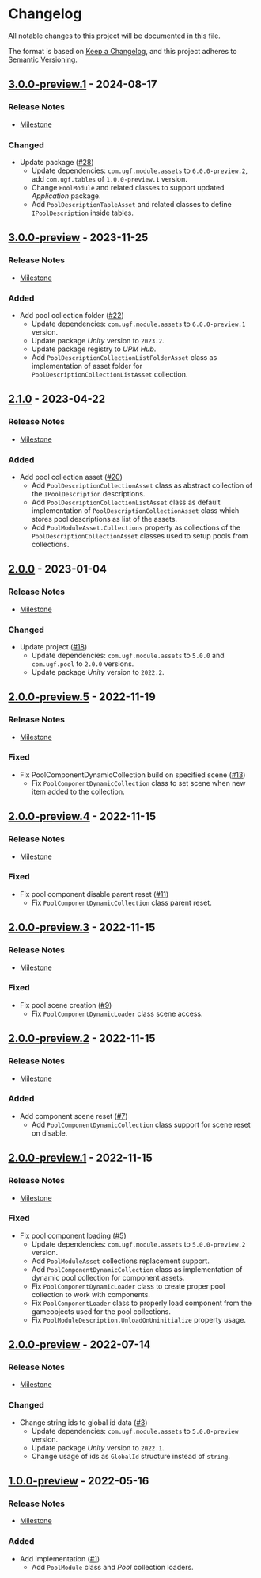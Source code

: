 # Changelog

All notable changes to this project will be documented in this file.

The format is based on [Keep a Changelog](https://keepachangelog.com/en/1.0.0/),
and this project adheres to [Semantic Versioning](https://semver.org/spec/v2.0.0.html).

## [3.0.0-preview.1](https://github.com/unity-game-framework/ugf-module-pool/releases/tag/3.0.0-preview.1) - 2024-08-17  

### Release Notes

- [Milestone](https://github.com/unity-game-framework/ugf-module-pool/milestone/11?closed=1)  
    

### Changed

- Update package ([#28](https://github.com/unity-game-framework/ugf-module-pool/issues/28))  
    - Update dependencies: `com.ugf.module.assets` to `6.0.0-preview.2`, add `com.ugf.tables` of `1.0.0-preview.1` version.
    - Change `PoolModule` and related classes to support updated _Application_ package.
    - Add `PoolDescriptionTableAsset` and related classes to define `IPoolDescription` inside tables.

## [3.0.0-preview](https://github.com/unity-game-framework/ugf-module-pool/releases/tag/3.0.0-preview) - 2023-11-25  

### Release Notes

- [Milestone](https://github.com/unity-game-framework/ugf-module-pool/milestone/10?closed=1)  
    

### Added

- Add pool collection folder ([#22](https://github.com/unity-game-framework/ugf-module-pool/issues/22))  
    - Update dependencies: `com.ugf.module.assets` to `6.0.0-preview.1` version.
    - Update package _Unity_ version to `2023.2`.
    - Update package registry to _UPM Hub_.
    - Add `PoolDescriptionCollectionListFolderAsset` class as implementation of asset folder for `PoolDescriptionCollectionListAsset` collection.

## [2.1.0](https://github.com/unity-game-framework/ugf-module-pool/releases/tag/2.1.0) - 2023-04-22  

### Release Notes

- [Milestone](https://github.com/unity-game-framework/ugf-module-pool/milestone/9?closed=1)  
    

### Added

- Add pool collection asset ([#20](https://github.com/unity-game-framework/ugf-module-pool/issues/20))  
    - Add `PoolDescriptionCollectionAsset` class as abstract collection of the `IPoolDescription` descriptions.
    - Add `PoolDescriptionCollectionListAsset` class as default implementation of `PoolDescriptionCollectionAsset` class which stores pool descriptions as list of the assets.
    - Add `PoolModuleAsset.Collections` property as collections of the `PoolDescriptionCollectionAsset` classes used to setup pools from collections.

## [2.0.0](https://github.com/unity-game-framework/ugf-module-pool/releases/tag/2.0.0) - 2023-01-04  

### Release Notes

- [Milestone](https://github.com/unity-game-framework/ugf-module-pool/milestone/8?closed=1)  
    

### Changed

- Update project ([#18](https://github.com/unity-game-framework/ugf-module-pool/issues/18))  
    - Update dependencies: `com.ugf.module.assets` to `5.0.0` and `com.ugf.pool` to `2.0.0` versions.
    - Update package _Unity_ version to `2022.2`.

## [2.0.0-preview.5](https://github.com/unity-game-framework/ugf-module-pool/releases/tag/2.0.0-preview.5) - 2022-11-19  

### Release Notes

- [Milestone](https://github.com/unity-game-framework/ugf-module-pool/milestone/7?closed=1)  
    

### Fixed

- Fix PoolComponentDynamicCollection build on specified scene ([#13](https://github.com/unity-game-framework/ugf-module-pool/issues/13))  
    - Fix `PoolComponentDynamicCollection` class to set scene when new item added to the collection.

## [2.0.0-preview.4](https://github.com/unity-game-framework/ugf-module-pool/releases/tag/2.0.0-preview.4) - 2022-11-15  

### Release Notes

- [Milestone](https://github.com/unity-game-framework/ugf-module-pool/milestone/6?closed=1)  
    

### Fixed

- Fix pool component disable parent reset ([#11](https://github.com/unity-game-framework/ugf-module-pool/issues/11))  
    - Fix `PoolComponentDynamicCollection` class parent reset.

## [2.0.0-preview.3](https://github.com/unity-game-framework/ugf-module-pool/releases/tag/2.0.0-preview.3) - 2022-11-15  

### Release Notes

- [Milestone](https://github.com/unity-game-framework/ugf-module-pool/milestone/5?closed=1)  
    

### Fixed

- Fix pool scene creation ([#9](https://github.com/unity-game-framework/ugf-module-pool/issues/9))  
    - Fix `PoolComponentDynamicLoader` class scene access.

## [2.0.0-preview.2](https://github.com/unity-game-framework/ugf-module-pool/releases/tag/2.0.0-preview.2) - 2022-11-15  

### Release Notes

- [Milestone](https://github.com/unity-game-framework/ugf-module-pool/milestone/4?closed=1)  
    

### Added

- Add component scene reset ([#7](https://github.com/unity-game-framework/ugf-module-pool/issues/7))  
    - Add `PoolComponentDynamicCollection` class support for scene reset on disable.

## [2.0.0-preview.1](https://github.com/unity-game-framework/ugf-module-pool/releases/tag/2.0.0-preview.1) - 2022-11-15  

### Release Notes

- [Milestone](https://github.com/unity-game-framework/ugf-module-pool/milestone/3?closed=1)  
    

### Fixed

- Fix pool component loading ([#5](https://github.com/unity-game-framework/ugf-module-pool/issues/5))  
    - Update dependencies: `com.ugf.module.assets` to `5.0.0-preview.2` version.
    - Add `PoolModuleAsset` collections replacement support.
    - Add `PoolComponentDynamicCollection` class as implementation of dynamic pool collection for component assets.
    - Fix `PoolComponentDynamicLoader` class to create proper pool collection to work with components.
    - Fix `PoolComponentLoader` class to properly load component from the gameobjects used for the pool collections.
    - Fix `PoolModuleDescription.UnloadOnUninitialize` property usage.

## [2.0.0-preview](https://github.com/unity-game-framework/ugf-module-pool/releases/tag/2.0.0-preview) - 2022-07-14  

### Release Notes

- [Milestone](https://github.com/unity-game-framework/ugf-module-pool/milestone/2?closed=1)  
    

### Changed

- Change string ids to global id data ([#3](https://github.com/unity-game-framework/ugf-module-pool/issues/3))  
    - Update dependencies: `com.ugf.module.assets` to `5.0.0-preview` version.
    - Update package _Unity_ version to `2022.1`.
    - Change usage of ids as `GlobalId` structure instead of `string`.

## [1.0.0-preview](https://github.com/unity-game-framework/ugf-module-pool/releases/tag/1.0.0-preview) - 2022-05-16  

### Release Notes

- [Milestone](https://github.com/unity-game-framework/ugf-module-pool/milestone/1?closed=1)  
    

### Added

- Add implementation ([#1](https://github.com/unity-game-framework/ugf-module-pool/issues/1))  
    - Add `PoolModule` class and _Pool_ collection loaders.


